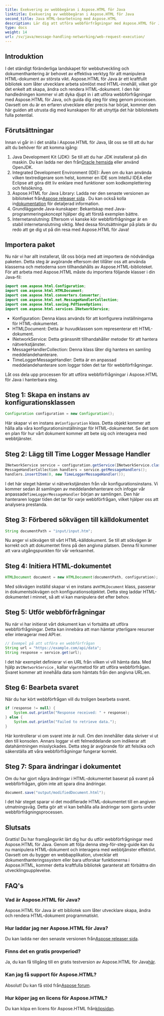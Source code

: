 ```yaml
---
title: Exekvering av webbbegäran i Aspose.HTML för Java
linktitle: Exekvering av webbbegäran i Aspose.HTML för Java
second_title: Java HTML-bearbetning med Aspose.HTML
description: Lär dig att utföra webbförfrågningar med Aspose.HTML för Java med denna omfattande, steg-för-steg-guide. Förbättra dina färdigheter i HTML-dokumenthantering.
type: docs
weight: 14
url: /sv/java/message-handling-networking/web-request-execution/
---
```

## Introduktion
I det ständigt föränderliga landskapet för webbutveckling och dokumenthantering är behovet av effektiva verktyg för att manipulera HTML-dokument av största vikt. Aspose.HTML för Java är ett kraftfullt bibliotek som låter utvecklare arbeta sömlöst med HTML-innehåll, vilket gör det enkelt att skapa, ändra och rendera HTML-dokument. I den här handledningen kommer vi att dyka djupt in i att utföra webbförfrågningar med Aspose.HTML för Java, och guida dig steg för steg genom processen. Oavsett om du är en erfaren utvecklare eller precis har börjat, kommer den här guiden att utrusta dig med kunskapen för att utnyttja det här bibliotekets fulla potential.
## Förutsättningar
Innan vi går in i det snälla i Aspose.HTML för Java, låt oss se till att du har allt du behöver för att komma igång:
1.  Java Development Kit (JDK): Se till att du har JDK installerat på din maskin. Du kan ladda ner den från[Oracle hemsida](https://www.oracle.com/java/technologies/javase-jdk11-downloads.html) eller använd OpenJDK.
2. Integrated Development Environment (IDE): Även om du kan använda vilken textredigerare som helst, kommer en IDE som IntelliJ IDEA eller Eclipse att göra ditt liv enklare med funktioner som kodkomplettering och felsökning.
3.  Aspose.HTML for Java Library: Ladda ner den senaste versionen av biblioteket från[Aspose releaser sida](https://releases.aspose.com/html/java/) . Du kan också kolla in[dokumentation](https://reference.aspose.com/html/java/) för detaljerad information.
4. Grundläggande Java-kunskaper: Bekantskap med Java-programmeringskoncept hjälper dig att förstå exemplen bättre.
5. Internetanslutning: Eftersom vi kanske kör webbförfrågningar är en stabil internetanslutning viktig.
Med dessa förutsättningar på plats är du redo att ge dig ut på din resa med Aspose.HTML för Java!
## Importera paket
Nu när vi har allt installerat, låt oss börja med att importera de nödvändiga paketen. Detta steg är avgörande eftersom det tillåter oss att använda klasserna och metoderna som tillhandahålls av Aspose.HTML-biblioteket.
För att arbeta med Aspose.HTML måste du importera följande klasser i din Java-fil:
```java
import com.aspose.html.Configuration;
import com.aspose.html.HTMLDocument;
import com.aspose.html.converters.Converter;
import com.aspose.html.net.MessageHandlerCollection;
import com.aspose.html.saving.PdfSaveOptions;
import com.aspose.html.services.INetworkService;
```

- Konfiguration: Denna klass används för att konfigurera inställningarna för HTML-dokumentet.
- HTMLDocument: Detta är huvudklassen som representerar ett HTML-dokument.
- INetworkService: Detta gränssnitt tillhandahåller metoder för att hantera nätverkstjänster.
- MessageHandlerCollection: Denna klass låter dig hantera en samling meddelandehanterare.
- TimeLoggerMessageHandler: Detta är en anpassad meddelandehanterare som loggar tiden det tar för webbförfrågningar.

Låt oss dela upp processen för att utföra webbförfrågningar i Aspose.HTML för Java i hanterbara steg.
## Steg 1: Skapa en instans av konfigurationsklassen
```java
Configuration configuration = new Configuration();
```

 Här skapar vi en instans av`Configuration` klass. Detta objekt kommer att hålla alla våra konfigurationsinställningar för HTML-dokumentet. Se det som en plan för hur vårt dokument kommer att bete sig och interagera med webbtjänster.
## Steg 2: Lägg till Time Logger Message Handler
```java
INetworkService service = configuration.getService(INetworkService.class);
MessageHandlerCollection handlers = service.getMessageHandlers();
handlers.insertItem(0, new TimeLoggerMessageHandler());
```

 I det här steget hämtar vi nätverkstjänsten från vår konfigurationsinstans. Vi kommer sedan åt samlingen av meddelandehanterare och infogar vår anpassade`TimeLoggerMessageHandler` början av samlingen. Den här hanteraren loggar tiden det tar för varje webbförfrågan, vilket hjälper oss att analysera prestanda.
## Steg 3: Förbered sökvägen till källdokumentet
```java
String documentPath = "input/input.htm";
```

Nu anger vi sökvägen till vårt HTML-källdokument. Se till att sökvägen är korrekt och att dokumentet finns på den angivna platsen. Denna fil kommer att vara utgångspunkten för vår verksamhet.
## Steg 4: Initiera HTML-dokumentet
```java
HTMLDocument document = new HTMLDocument(documentPath, configuration);
```

 Med sökvägen inställd skapar vi en instans av`HTMLDocument` klass, passerar in dokumentsökvägen och konfigurationsobjektet. Detta steg laddar HTML-dokumentet i minnet, så att vi kan manipulera det efter behov.
## Steg 5: Utför webbförfrågningar
Nu när vi har initierat vårt dokument kan vi fortsätta att utföra webbförfrågningar. Detta kan innebära att man hämtar ytterligare resurser eller interagerar med API:er.
```java
// Exempel på att utföra en webbförfrågan
String url = "https://example.com/api/data";
String response = service.get(url);
```

 I det här exemplet definierar vi en URL från vilken vi vill hämta data. Med hjälp av`INetworkService` , kallar vi`get`metod för att utföra webbförfrågan. Svaret kommer att innehålla data som hämtats från den angivna URL:en.
## Steg 6: Bearbeta svaret
När du har kört webbförfrågan vill du troligen bearbeta svaret.
```java
if (response != null) {
    System.out.println("Response received: " + response);
} else {
    System.out.println("Failed to retrieve data.");
}
```
Här kontrollerar vi om svaret inte är null. Om den innehåller data skriver vi ut den till konsolen. Annars loggar vi ett felmeddelande som indikerar att datahämtningen misslyckades. Detta steg är avgörande för att felsöka och säkerställa att våra webbförfrågningar fungerar korrekt.
## Steg 7: Spara ändringar i dokumentet
Om du har gjort några ändringar i HTML-dokumentet baserat på svaret på webbförfrågan, glöm inte att spara dina ändringar.
```java
document.save("output/modifiedDocument.html");
```

I det här steget sparar vi det modifierade HTML-dokumentet till en angiven utmatningsväg. Detta gör att vi kan behålla alla ändringar som gjorts under webbförfrågningsprocessen.
## Slutsats
Grattis! Du har framgångsrikt lärt dig hur du utför webbförfrågningar med Aspose.HTML för Java. Genom att följa denna steg-för-steg-guide kan du nu manipulera HTML-dokument och interagera med webbtjänster effektivt. Oavsett om du bygger en webbapplikation, utvecklar ett dokumenthanteringssystem eller bara utforskar funktionerna i Aspose.HTML, kommer detta kraftfulla bibliotek garanterat att förbättra din utvecklingsupplevelse.
## FAQ's
### Vad är Aspose.HTML för Java?
Aspose.HTML för Java är ett bibliotek som låter utvecklare skapa, ändra och rendera HTML-dokument programmatiskt.
### Hur laddar jag ner Aspose.HTML för Java?
 Du kan ladda ner den senaste versionen från[Aspose releaser sida](https://releases.aspose.com/html/java/).
### Finns det en gratis provperiod?
 Ja, du kan få tillgång till en gratis testversion av Aspose.HTML för Java[här](https://releases.aspose.com/).
### Kan jag få support för Aspose.HTML?
 Absolut! Du kan få stöd från[Aspose forum](https://forum.aspose.com/c/html/29).
### Hur köper jag en licens för Aspose.HTML?
 Du kan köpa en licens för Aspose.HTML från[köpsidan](https://purchase.aspose.com/buy).